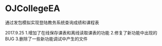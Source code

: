 # OJCollegeEA
通过发包模拟实现登陆教务系统查询成绩和课程表

2017.9.25
1.增加了在线保存课表和离线读取课表的功能
2.修复了新功能中出现的BUG
3.删除了一些新功能调试中产生的文件
